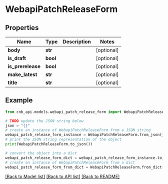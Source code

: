 # WebapiPatchReleaseForm


## Properties

Name | Type | Description | Notes
------------ | ------------- | ------------- | -------------
**body** | **str** |  | [optional] 
**is_draft** | **bool** |  | [optional] 
**is_prerelease** | **bool** |  | [optional] 
**make_latest** | **str** |  | [optional] 
**title** | **str** |  | [optional] 

## Example

```python
from cnb_api.models.webapi_patch_release_form import WebapiPatchReleaseForm

# TODO update the JSON string below
json = "{}"
# create an instance of WebapiPatchReleaseForm from a JSON string
webapi_patch_release_form_instance = WebapiPatchReleaseForm.from_json(json)
# print the JSON string representation of the object
print(WebapiPatchReleaseForm.to_json())

# convert the object into a dict
webapi_patch_release_form_dict = webapi_patch_release_form_instance.to_dict()
# create an instance of WebapiPatchReleaseForm from a dict
webapi_patch_release_form_from_dict = WebapiPatchReleaseForm.from_dict(webapi_patch_release_form_dict)
```
[[Back to Model list]](../README.md#documentation-for-models) [[Back to API list]](../README.md#documentation-for-api-endpoints) [[Back to README]](../README.md)


